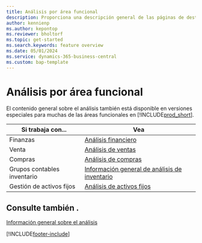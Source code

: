 ```yaml
---
title: Análisis por área funcional
description: Proporciona una descripción general de las páginas de destino específicas del área funcional para el análisis en Business Central.
author: kennienp
ms.author: kepontop
ms.reviewer: bholtorf
ms.topic: get-started
ms.search.keywords: feature overview
ms.date: 05/01/2024
ms.service: dynamics-365-business-central
ms.custom: bap-template
---
```


# <a name="analytics-by-functional-area"></a>Análisis por área funcional

El contenido general sobre el análisis también está disponible en versiones especiales para muchas de las áreas funcionales en [!INCLUDE[prod_short](includes/prod_short.md)]. 

| Si trabaja con... | Vea |
| --- | --- |
| Finanzas | [Análisis financiero](bi.md) |
| Venta | [Análisis de ventas](sales-analytics-overview.md) |
| Compras | [Análisis de compras](purchasing-analytics-overview.md) |
| Grupos contables inventario | [Información general de análisis de inventario](inventory-analytics-overview.md) |
| Gestión de activos fijos | [Análisis de activos fijos](fa-analytics-overview.md) |


## <a name="see-also"></a>Consulte también .

[Información general sobre el análisis](reports-bi-reporting.md)  

[!INCLUDE[footer-include](includes/footer-banner.md)]
